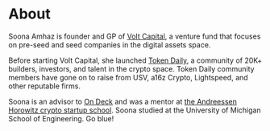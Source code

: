 About
=====

Soona Amhaz is founder and GP of <a href="https://volt.capital">Volt Capital</a>, a venture fund that focuses on pre-seed and seed companies in the digital assets space.

Before starting Volt Capital, she launched <a href="https://www.tokendaily.co/">Token Daily</a>, a community of 20K+ builders, investors, and talent in the crypto space. Token Daily community members have gone on to raise from USV, a16z Crypto, Lightspeed, and other reputable firms.

Soona is an advisor to <a href="https://www.beondeck.com/">On Deck</a> and was a mentor at <a href="https://a16z.com/2019/12/11/announcing-crypto-startup-school-instructors/">the Andreessen Horowitz crypto startup school</a>.
Soona studied at the University of Michigan School of Engineering. Go blue!
